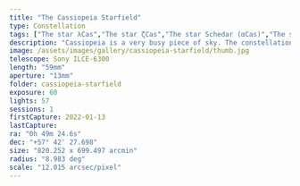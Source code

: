 ```yaml
---
title: "The Cassiopeia Starfield"
type: Constellation
tags: ["The star λCas","The star ζCas","The star Schedar (αCas)","The star ηCas","The star Caph (βCas)","The star Ruchbah (δCas)","NGC 281","The star κCas","The star θCas","Part of the constellation Cassiopeia (Cas)","The star υ2Cas","The star Navi (γCas)"]
description: "Cassiopeia is a very busy piece of sky. The constellation is easy to find with its distinctive 'W' shape. I just missed one of the main stars but captured the colorful variety of background stars and even some nebulosity in several areas."
image: /assets/images/gallery/cassiopeia-starfield/thumb.jpg
telescope: Sony ILCE-6300
length: "59mm"
aperture: "13mm"
folder: cassiopeia-starfield
exposure: 60
lights: 57
sessions: 1
firstCapture: 2022-01-13 
lastCapture:
ra: "0h 49m 24.6s"
dec: "+57° 42' 27.698"
size: "820.252 x 699.497 arcmin"
radius: "8.983 deg"
scale: "12.015 arcsec/pixel"
---
```

